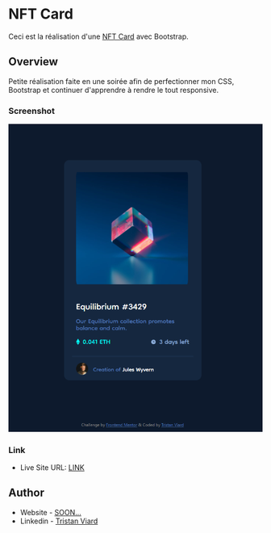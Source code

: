 # NFT Card

Ceci est la réalisation d'une [NFT Card](https://www.frontendmentor.io/challenges/nft-preview-card-component-SbdUL_w0U) avec Bootstrap.




## Overview

Petite réalisation faite en une soirée afin de perfectionner mon CSS, Bootstrap et continuer d'apprendre à rendre le tout responsive.


### Screenshot

![SCREEN](./images/Screenshot.png)

### Link

- Live Site URL: [LINK](http://tristan-viard.alwaysdata.net/NFT-Card/index.html)

## Author

- Website - [SOON...]()
- Linkedin - [Tristan Viard](https://www.linkedin.com/in/tristan-viard/)
